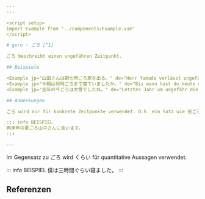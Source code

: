 ```yaml
---
---

<script setup>
import Example from "../components/Example.vue"
</script>

# goro · ごろ [^1]

ごろ beschreibt einen ungefähren Zeitpunkt.

## Beispiele

<Example jp="山田さんは朝七時ごろ家を出る。" de="Herr Yamada verlässt ungefähr morgens um 7 Uhr das Haus." />
<Example jp="今朝は何時ごろまで寝ていましたか。" de="Bis wann hast du heute morgen ungefähr geschlafen?" />
<Example jp="去年の今ごろは大雪でしたね。" de="Letztes Jahr um ungefähr diese Zeit hat es stark geschneit, oder?" />

## Anmerkungen

ごろ wird nur für konkrete Zeitpunkte verwendet. D.h. ein Satz wie 夜ごろテレビを見ていました ist falsch. Aber abhängig von der Perspektive des Sprechers kann ごろ auch für nicht exakte Zeitpunkte verwendet werden, wenn diese für den Sprecher wie Zeitpunkte empfunden werden.

::: info BEISPIEL
再来年の夏ごろ山中さんに会います。
:::

---
```


Im Gegensatz zu ごろ wird くらい für quantitative Aussagen verwendet.

::: info BEISPIEL
僕は三時間ぐらい寝ました。
:::

## Referenzen

[^1]: Makino, Seiichi & Tsutsui, Michio. 2017. *A Dictionary of Basic Japanese Grammar*. The Japan Times, S. 126-128.
